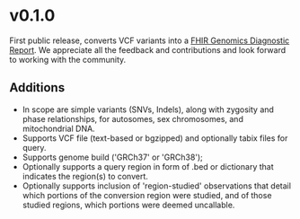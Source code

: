 # v0.1.0

First public release, converts VCF variants into a [FHIR Genomics Diagnostic Report](http://hl7.org/fhir/uv/genomics-reporting/index.html). We appreciate all the feedback and contributions and look forward to working with the community.  

## Additions
* In scope are simple variants (SNVs, Indels), along with zygosity and phase relationships, for autosomes, sex chromosomes, and mitochondrial DNA.
* Supports VCF file (text-based or bgzipped) and optionally tabix files for query.
* Supports genome build ('GRCh37' or 'GRCh38');
* Optionally supports a query region in form of .bed or dictionary that indicates the region(s) to convert.
* Optionally supports inclusion of  'region-studied' observations that detail which portions of the conversion region were studied, and of those studied regions, which portions were deemed uncallable.